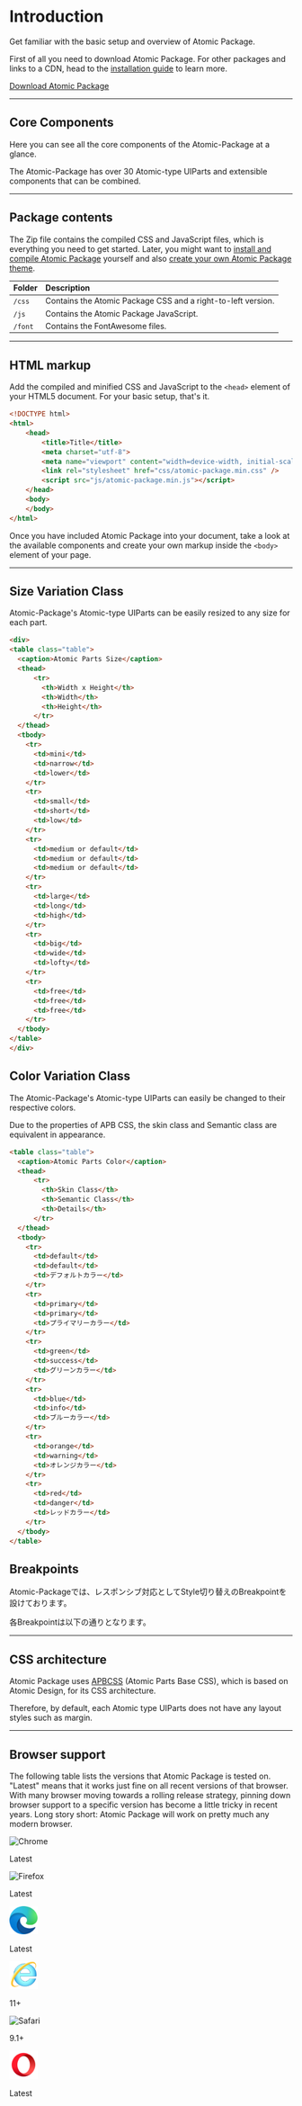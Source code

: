 # Introduction

<p class="uk-text-lead">Get familiar with the basic setup and overview of Atomic Package.</p>

First of all you need to download Atomic Package. For other packages and links to a CDN, head to the [installation guide](installation.md) to learn more.

<a class="btn primary" href="https://atomic-package.com/download">Download Atomic Package</a>

***

## Core Components

Here you can see all the core components of the Atomic-Package at a glance.

The Atomic-Package has over 30 Atomic-type UIParts and extensible components that can be combined.

***

## Package contents

The Zip file contains the compiled CSS and JavaScript files, which is everything you need to get started. Later, you might want to [install and compile Atomic Package](installation.md) yourself and also [create your own Atomic Package theme](sass.md).

| Folder | Description                                                    |
|:-------|:---------------------------------------------------------------|
| `/css` | Contains the Atomic Package CSS and a right-to-left version.   |
| `/js`  | Contains the Atomic Package JavaScript. |
| `/font`  | Contains the FontAwesome files. |

***

## HTML markup

Add the compiled and minified CSS and JavaScript to the `<head>` element of your HTML5 document. For your basic setup, that's it.

```html
<!DOCTYPE html>
<html>
    <head>
        <title>Title</title>
        <meta charset="utf-8">
        <meta name="viewport" content="width=device-width, initial-scale=1">
        <link rel="stylesheet" href="css/atomic-package.min.css" />
        <script src="js/atomic-package.min.js"></script>
    </head>
    <body>
    </body>
</html>
```

Once you have included Atomic Package into your document, take a look at the available components and create your own markup inside the `<body>` element of your page.


***

## Size Variation Class

Atomic-Package's Atomic-type UIParts can be easily resized to any size for each part.

```html
<div>
<table class="table">
  <caption>Atomic Parts Size</caption>
  <thead>
      <tr>
        <th>Width x Height</th>
        <th>Width</th>
        <th>Height</th>
      </tr>
  </thead>
  <tbody>
    <tr>
      <td>mini</td>
      <td>narrow</td>
      <td>lower</td>
    </tr>
    <tr>
      <td>small</td>
      <td>short</td>
      <td>low</td>
    </tr>
    <tr>
      <td>medium or default</td>
      <td>medium or default</td>
      <td>medium or default</td>
    </tr>
    <tr>
      <td>large</td>
      <td>long</td>
      <td>high</td>
    </tr>
    <tr>
      <td>big</td>
      <td>wide</td>
      <td>lofty</td>
    </tr>
    <tr>
      <td>free</td>
      <td>free</td>
      <td>free</td>
    </tr>
  </tbody>
</table>
</div>
```

## Color Variation Class

The Atomic-Package's Atomic-type UIParts can easily be changed to their respective colors.

Due to the properties of APB CSS, the skin class and Semantic class are equivalent in appearance.

```html
<table class="table">
  <caption>Atomic Parts Color</caption>
  <thead>
      <tr>
        <th>Skin Class</th>
        <th>Semantic Class</th>
        <th>Details</th>
      </tr>
  </thead>
  <tbody>
    <tr>
      <td>default</td>
      <td>default</td>
      <td>デフォルトカラー</td>
    </tr>
    <tr>
      <td>primary</td>
      <td>primary</td>
      <td>プライマリーカラー</td>
    </tr>
    <tr>
      <td>green</td>
      <td>success</td>
      <td>グリーンカラー</td>
    </tr>
    <tr>
      <td>blue</td>
      <td>info</td>
      <td>ブルーカラー</td>
    </tr>
    <tr>
      <td>orange</td>
      <td>warning</td>
      <td>オレンジカラー</td>
    </tr>
    <tr>
      <td>red</td>
      <td>danger</td>
      <td>レッドカラー</td>
    </tr>
  </tbody>
</table>
```

## Breakpoints

Atomic-Packageでは、レスポンシブ対応としてStyle切り替えのBreakpointを設けております。

各Breakpointは以下の通りとなります。

***


## CSS architecture

Atomic Package uses [APBCSS](http://apbcss.com/) (Atomic Parts Base CSS), which is based on Atomic Design, for its CSS architecture.

Therefore, by default, each Atomic type UIParts does not have any layout styles such as margin.


***

## Browser support

The following table lists the versions that Atomic Package is tested on. "Latest" means that it works just fine on all recent versions of that browser. With many browser moving towards a rolling release strategy, pinning down browser support to a specific version has become a little tricky in recent years. Long story short: Atomic Package will work on pretty much any modern browser.

<div class="uk-child-width-1-3 uk-child-width-expand@s uk-text-center" uk-grid uk-height-match="> * > div">
    <div>
        <div class="uk-flex uk-flex-center uk-flex-middle">
            <img src="https://raw.githubusercontent.com/alrra/browser-logos/master/src/chrome/chrome.svg?sanitize=true" width="50" alt="Chrome">
        </div>
        <p>Latest</p>
    </div>
    <div>
        <div class="uk-flex uk-flex-center uk-flex-middle">
            <img src="https://raw.githubusercontent.com/alrra/browser-logos/master/src/firefox/firefox.svg?sanitize=true" width="50" alt="Firefox">
        </div>
        <p>Latest</p>
    </div>
    <div>
        <div class="uk-flex uk-flex-center uk-flex-middle">
            <img src="https://raw.githubusercontent.com/alrra/browser-logos/master/src/edge/edge.svg?sanitize=true" width="50" alt="Edge">
        </div>
        <p>Latest</p>
    </div>
    <div>
        <div class="uk-flex uk-flex-center uk-flex-middle">
            <img src="https://raw.githubusercontent.com/alrra/browser-logos/master/src/archive/internet-explorer_9-11/internet-explorer_9-11.svg?sanitize=true" width="50" alt="IE">
        </div>
        <p>11+</p>
    </div>
    <div>
        <div class="uk-flex uk-flex-center uk-flex-middle">
            <img src="https://raw.githubusercontent.com/alrra/browser-logos/master/src/safari-ios/safari-ios.svg?sanitize=true" width="50" alt="Safari">
        </div>
        <p>9.1+</p>
    </div>
    <div>
        <div class="uk-flex uk-flex-center uk-flex-middle">
            <img src="https://raw.githubusercontent.com/alrra/browser-logos/master/src/opera/opera.svg?sanitize=true" width="50" alt="Opera">
        </div>
        <p>Latest</p>
    </div>
</div>

